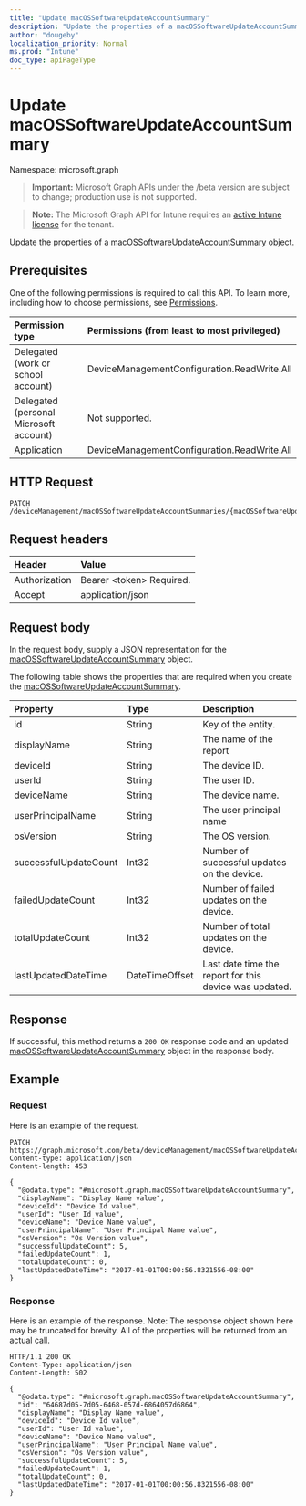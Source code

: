 ```yaml
---
title: "Update macOSSoftwareUpdateAccountSummary"
description: "Update the properties of a macOSSoftwareUpdateAccountSummary object."
author: "dougeby"
localization_priority: Normal
ms.prod: "Intune"
doc_type: apiPageType
---
```


# Update macOSSoftwareUpdateAccountSummary

Namespace: microsoft.graph

> **Important:** Microsoft Graph APIs under the /beta version are subject to change; production use is not supported.

> **Note:** The Microsoft Graph API for Intune requires an [active Intune license](https://go.microsoft.com/fwlink/?linkid=839381) for the tenant.

Update the properties of a [macOSSoftwareUpdateAccountSummary](../resources/intune-deviceconfig-macossoftwareupdateaccountsummary.md) object.

## Prerequisites
One of the following permissions is required to call this API. To learn more, including how to choose permissions, see [Permissions](/graph/permissions-reference).

|Permission type|Permissions (from least to most privileged)|
|:---|:---|
|Delegated (work or school account)|DeviceManagementConfiguration.ReadWrite.All|
|Delegated (personal Microsoft account)|Not supported.|
|Application|DeviceManagementConfiguration.ReadWrite.All|

## HTTP Request
<!-- {
  "blockType": "ignored"
}
-->
``` http
PATCH /deviceManagement/macOSSoftwareUpdateAccountSummaries/{macOSSoftwareUpdateAccountSummaryId}
```

## Request headers
|Header|Value|
|:---|:---|
|Authorization|Bearer &lt;token&gt; Required.|
|Accept|application/json|

## Request body
In the request body, supply a JSON representation for the [macOSSoftwareUpdateAccountSummary](../resources/intune-deviceconfig-macossoftwareupdateaccountsummary.md) object.

The following table shows the properties that are required when you create the [macOSSoftwareUpdateAccountSummary](../resources/intune-deviceconfig-macossoftwareupdateaccountsummary.md).

|Property|Type|Description|
|:---|:---|:---|
|id|String|Key of the entity.|
|displayName|String|The name of the report|
|deviceId|String|The device ID.|
|userId|String|The user ID.|
|deviceName|String|The device name.|
|userPrincipalName|String|The user principal name|
|osVersion|String|The OS version.|
|successfulUpdateCount|Int32|Number of successful updates on the device.|
|failedUpdateCount|Int32|Number of failed updates on the device.|
|totalUpdateCount|Int32|Number of total updates on the device.|
|lastUpdatedDateTime|DateTimeOffset|Last date time the report for this device was updated.|



## Response
If successful, this method returns a `200 OK` response code and an updated [macOSSoftwareUpdateAccountSummary](../resources/intune-deviceconfig-macossoftwareupdateaccountsummary.md) object in the response body.

## Example

### Request
Here is an example of the request.
``` http
PATCH https://graph.microsoft.com/beta/deviceManagement/macOSSoftwareUpdateAccountSummaries/{macOSSoftwareUpdateAccountSummaryId}
Content-type: application/json
Content-length: 453

{
  "@odata.type": "#microsoft.graph.macOSSoftwareUpdateAccountSummary",
  "displayName": "Display Name value",
  "deviceId": "Device Id value",
  "userId": "User Id value",
  "deviceName": "Device Name value",
  "userPrincipalName": "User Principal Name value",
  "osVersion": "Os Version value",
  "successfulUpdateCount": 5,
  "failedUpdateCount": 1,
  "totalUpdateCount": 0,
  "lastUpdatedDateTime": "2017-01-01T00:00:56.8321556-08:00"
}
```

### Response
Here is an example of the response. Note: The response object shown here may be truncated for brevity. All of the properties will be returned from an actual call.
``` http
HTTP/1.1 200 OK
Content-Type: application/json
Content-Length: 502

{
  "@odata.type": "#microsoft.graph.macOSSoftwareUpdateAccountSummary",
  "id": "64687d05-7d05-6468-057d-6864057d6864",
  "displayName": "Display Name value",
  "deviceId": "Device Id value",
  "userId": "User Id value",
  "deviceName": "Device Name value",
  "userPrincipalName": "User Principal Name value",
  "osVersion": "Os Version value",
  "successfulUpdateCount": 5,
  "failedUpdateCount": 1,
  "totalUpdateCount": 0,
  "lastUpdatedDateTime": "2017-01-01T00:00:56.8321556-08:00"
}
```



